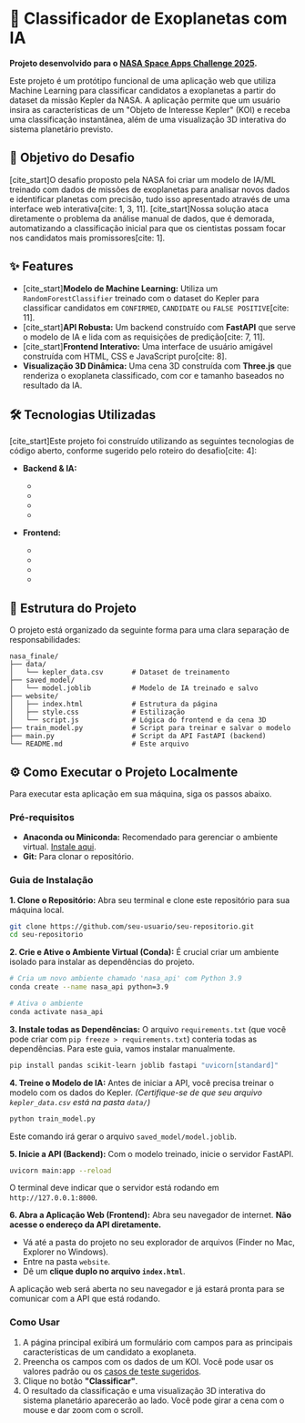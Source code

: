 

# 🚀 Classificador de Exoplanetas com IA

 **Projeto desenvolvido para o [NASA Space Apps Challenge 2025](https://www.spaceappschallenge.org/).**

Este projeto é um protótipo funcional de uma aplicação web que utiliza Machine Learning para classificar candidatos a exoplanetas a partir do dataset da missão Kepler da NASA. A aplicação permite que um usuário insira as características de um "Objeto de Interesse Kepler" (KOI) e receba uma classificação instantânea, além de uma visualização 3D interativa do sistema planetário previsto.

## 🎯 Objetivo do Desafio

[cite\_start]O desafio proposto pela NASA foi criar um modelo de IA/ML treinado com dados de missões de exoplanetas para analisar novos dados e identificar planetas com precisão, tudo isso apresentado através de uma interface web interativa[cite: 1, 3, 11]. [cite\_start]Nossa solução ataca diretamente o problema da análise manual de dados, que é demorada, automatizando a classificação inicial para que os cientistas possam focar nos candidatos mais promissores[cite: 1].

## ✨ Features

  * [cite\_start]**Modelo de Machine Learning:** Utiliza um `RandomForestClassifier` treinado com o dataset do Kepler para classificar candidatos em `CONFIRMED`, `CANDIDATE` ou `FALSE POSITIVE`[cite: 11].
  * [cite\_start]**API Robusta:** Um backend construído com **FastAPI** que serve o modelo de IA e lida com as requisições de predição[cite: 7, 11].
  * [cite\_start]**Frontend Interativo:** Uma interface de usuário amigável construída com HTML, CSS e JavaScript puro[cite: 8].
  * **Visualização 3D Dinâmica:** Uma cena 3D construída com **Three.js** que renderiza o exoplaneta classificado, com cor e tamanho baseados no resultado da IA.

## 🛠️ Tecnologias Utilizadas

[cite\_start]Este projeto foi construído utilizando as seguintes tecnologias de código aberto, conforme sugerido pelo roteiro do desafio[cite: 4]:

  * **Backend & IA:**

      * 
      * 
      * 
      * 

  * **Frontend:**

      * 
      * 
      * 
      * 

## 📁 Estrutura do Projeto

O projeto está organizado da seguinte forma para uma clara separação de responsabilidades:

```
nasa_finale/
├── data/
│   └── kepler_data.csv       # Dataset de treinamento
├── saved_model/
│   └── model.joblib          # Modelo de IA treinado e salvo
├── website/
│   ├── index.html            # Estrutura da página
│   ├── style.css             # Estilização
│   └── script.js             # Lógica do frontend e da cena 3D
├── train_model.py            # Script para treinar e salvar o modelo
├── main.py                   # Script da API FastAPI (backend)
└── README.md                 # Este arquivo
```

## ⚙️ Como Executar o Projeto Localmente

Para executar esta aplicação em sua máquina, siga os passos abaixo.

### Pré-requisitos

  * **Anaconda ou Miniconda:** Recomendado para gerenciar o ambiente virtual. [Instale aqui](https://www.anaconda.com/products/distribution).
  * **Git:** Para clonar o repositório.

### Guia de Instalação

**1. Clone o Repositório:**
Abra seu terminal e clone este repositório para sua máquina local.

```bash
git clone https://github.com/seu-usuario/seu-repositorio.git
cd seu-repositorio
```

**2. Crie e Ative o Ambiente Virtual (Conda):**
É crucial criar um ambiente isolado para instalar as dependências do projeto.

```bash
# Cria um novo ambiente chamado 'nasa_api' com Python 3.9
conda create --name nasa_api python=3.9

# Ativa o ambiente
conda activate nasa_api
```

**3. Instale todas as Dependências:**
O arquivo `requirements.txt` (que você pode criar com `pip freeze > requirements.txt`) conteria todas as dependências. Para este guia, vamos instalar manualmente.

```bash
pip install pandas scikit-learn joblib fastapi "uvicorn[standard]"
```

**4. Treine o Modelo de IA:**
Antes de iniciar a API, você precisa treinar o modelo com os dados do Kepler.
*(Certifique-se de que seu arquivo `kepler_data.csv` está na pasta `data/`)*

```bash
python train_model.py
```

Este comando irá gerar o arquivo `saved_model/model.joblib`.

**5. Inicie a API (Backend):**
Com o modelo treinado, inicie o servidor FastAPI.

```bash
uvicorn main:app --reload
```

O terminal deve indicar que o servidor está rodando em `http://127.0.0.1:8000`.

**6. Abra a Aplicação Web (Frontend):**
Abra seu navegador de internet. **Não acesse o endereço da API diretamente.**

  * Vá até a pasta do projeto no seu explorador de arquivos (Finder no Mac, Explorer no Windows).
  * Entre na pasta `website`.
  * Dê um **clique duplo no arquivo `index.html`**.

A aplicação web será aberta no seu navegador e já estará pronta para se comunicar com a API que está rodando.

### Como Usar

1.  A página principal exibirá um formulário com campos para as principais características de um candidato a exoplaneta.
2.  Preencha os campos com os dados de um KOI. Você pode usar os valores padrão ou os [casos de teste sugeridos](https://www.google.com/search?q=link-para-os-casos-de-teste-se-tiver).
3.  Clique no botão **"Classificar"**.
4.  O resultado da classificação e uma visualização 3D interativa do sistema planetário aparecerão ao lado. Você pode girar a cena com o mouse e dar zoom com o scroll.
